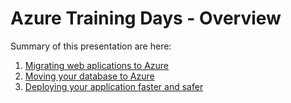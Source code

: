 # Azure Training Days - Overview

Summary of this presentation are here:

1. [Migrating web aplications to Azure](migrate-app.md)
2. [Moving your database to Azure](migrate-database.md)
3. [Deploying your application faster and safer](deploy.md)
